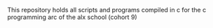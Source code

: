 This repository holds all scripts and programs compiled in c for the c programming arc of the alx school (cohort 9)
